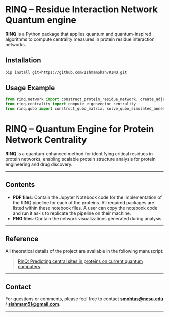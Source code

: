 # RINQ – Residue Interaction Network Quantum engine

**RINQ** is a Python package that applies quantum and quantum-inspired algorithms to compute centrality measures in protein residue interaction networks.

## Installation

```bash
pip install git+https://github.com/IshmamShah/RINQ.git
```

## Usage Example

```python
from rinq.network import construct_protein_residue_network, create_adjacency_matrix
from rinq.centrality import compute_eigenvector_centrality
from rinq.qubo import construct_qubo_matrix, solve_qubo_simulated_annealing
```

# RINQ – Quantum Engine for Protein Network Centrality

**RINQ** is a quantum-enhanced method for identifying critical residues in protein networks, enabling scalable protein structure analysis for protein engineering and drug discovery.

---

## Contents

- **PDF files**: Contain the Jupyter Notebook code for the implementation of the RINQ pipeline for each of the proteins. All required packages are listed within these notebook files. A user can copy the notebook code and run it as-is to replicate the pipeline on their machine.
- **PNG files**: Contain the network visualizations generated during analysis.

---

## Reference

All theoretical details of the project are available in the following manuscript:

> [RinQ: Predicting central sites in proteins on current quantum computers](https://chemrxiv.org/engage/chemrxiv/article-details/686581403ba0887c333e255c).

---

## Contact

For questions or comments, please feel free to contact **smohtas@ncsu.edu** / **sishmam51@gmail.com**.

---


